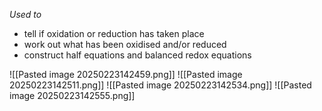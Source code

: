 *Used to*
+ tell if oxidation or reduction has taken place
+ work out what has been oxidised and/or reduced
+ construct half equations and balanced redox equations

![[Pasted image 20250223142459.png]]
![[Pasted image 20250223142511.png]]
![[Pasted image 20250223142534.png]]
![[Pasted image 20250223142555.png]]